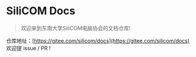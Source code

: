 # SiliCOM Docs

> 欢迎来到东南大学SiliCOM电脑协会的文档仓库!  

仓库地址：[https://gitee.com/silicom/docs](https://gitee.com/silicom/docs)  
欢迎提 issue / PR !